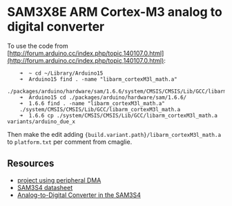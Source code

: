 # SAM3X8E ARM Cortex-M3 analog to digital converter

To use the code from [http://forum.arduino.cc/index.php/topic,140107.0.html](http://forum.arduino.cc/index.php/topic,140107.0.html):

		➜  ~ cd ~/Library/Arduino15
		➜  Arduino15 find . -name "libarm_cortexM3l_math.a"
		./packages/arduino/hardware/sam/1.6.6/system/CMSIS/CMSIS/Lib/GCC/libarm_cortexM3l_math.a
		➜  Arduino15 cd ./packages/arduino/hardware/sam/1.6.6/
		➜  1.6.6 find . -name "libarm_cortexM3l_math.a"
		./system/CMSIS/CMSIS/Lib/GCC/libarm_cortexM3l_math.a
		➜  1.6.6 cp ./system/CMSIS/CMSIS/Lib/GCC/libarm_cortexM3l_math.a variants/arduino_due_x

Then make the edit adding `{build.variant.path}/libarm_cortexM3l_math.a` to `platform.txt` per comment from cmaglie.

## Resources

* [project using peripheral DMA](https://github.com/stimmer/DueVGA/blob/master/extras/Waterfall/waterfall/waterfall.ino)
* [SAM3S4 datasheet](http://www.atmel.com/Images/Atmel-6500-32-bit-Cortex-M3-Microcontroller-SAM3S4-SAM3S2-SAM3S1_Datasheet.pdf)
* [Analog-to-Digital Converter in the SAM3S4](http://www.atmel.com/Images/doc11106.pdf)
